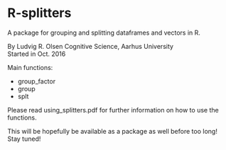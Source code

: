 # R-splitters

A package for grouping and splitting dataframes and vectors in R.  

By Ludvig R. Olsen
Cognitive Science, Aarhus University  
Started in Oct. 2016  

Main functions:  
* group_factor  
* group 
* splt  

  
Please read using_splitters.pdf for further information on how to use the functions.  

This will be hopefully be available as a package as well before too long! Stay tuned!
